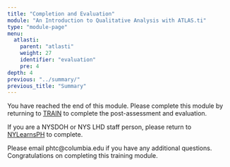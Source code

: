 ```yaml
---
title: "Completion and Evaluation"
module: "An Introduction to Qualitative Analysis with ATLAS.ti"
type: "module-page"
menu:
  atlasti:
    parent: "atlasti"
    weight: 27
    identifier: "evaluation"
    pre: 4
depth: 4
previous: "../summary/"
previous_title: "Summary"
---
```

<div class="atlasti"><div class="pageblock"><p>You have reached the end of this module. Please complete this module by returning to <a href=" https://www.train.org/DesktopShell.aspx">TRAIN</a> to complete the post-assessment and evaluation. </p>
<p>If you are a NYSDOH or NYS LHD staff person, please return to <a href="https://www.nylearnsph.com/Public/default.aspx">NYLearnsPH</a> to complete. </p>
<p>Please email phtc@columbia.edu if you have any additional questions. Congratulations on completing this training module.</p>
</div></div>